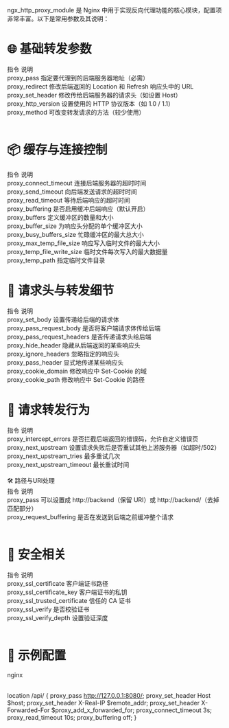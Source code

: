 ngx_http_proxy_module 是 Nginx 中用于实现反向代理功能的核心模块，配置项非常丰富。以下是常用参数及其说明：

# 🌐 基础转发参数<br>
指令	说明<br>
proxy_pass	指定要代理到的后端服务器地址（必需）<br>
proxy_redirect	修改后端返回的 Location 和 Refresh 响应头中的 URL<br>
proxy_set_header	修改传给后端服务器的请求头（如设置 Host）<br>
proxy_http_version	设置使用的 HTTP 协议版本（如 1.0 / 1.1）<br>
proxy_method	可改变转发请求的方法（较少使用）<br>
<br>
# 📦 缓存与连接控制<br>
指令	说明<br>
proxy_connect_timeout	连接后端服务器的超时时间<br>
proxy_send_timeout	向后端发送请求的超时时间<br>
proxy_read_timeout	等待后端响应的超时时间<br>
proxy_buffering	是否启用缓冲后端响应（默认开启）<br>
proxy_buffers	定义缓冲区的数量和大小<br>
proxy_buffer_size	为响应头分配的单个缓冲区大小<br>
proxy_busy_buffers_size	忙碌缓冲区的最大总大小<br>
proxy_max_temp_file_size	响应写入临时文件的最大大小<br>
proxy_temp_file_write_size	临时文件每次写入的最大数据量<br>
proxy_temp_path	指定临时文件目录<br>

# 🧠 请求头与转发细节<br>
指令	说明<br>
proxy_set_body	设置传递给后端的请求体<br>
proxy_pass_request_body	是否将客户端请求体传给后端<br>
proxy_pass_request_headers	是否传递请求头给后端<br>
proxy_hide_header	隐藏从后端返回的某些响应头<br>
proxy_ignore_headers	忽略指定的响应头<br>
proxy_pass_header	显式地传递某些响应头<br>
proxy_cookie_domain	修改响应中 Set-Cookie 的域<br>
proxy_cookie_path	修改响应中 Set-Cookie 的路径<br>

# 📜 请求转发行为<br>
指令	说明<br>
proxy_intercept_errors	是否拦截后端返回的错误码，允许自定义错误页<br>
proxy_next_upstream	设置请求失败后是否重试其他上游服务器（如超时/502）<br>
proxy_next_upstream_tries	最多重试几次<br>
proxy_next_upstream_timeout	最长重试时间<br>
<br>
🛠 路径与URI处理<br>
指令	说明<br>
proxy_pass	可以设置成 http://backend（保留 URI）或 http://backend/（去掉匹配部分）<br>
proxy_request_buffering	是否在发送到后端之前缓冲整个请求<br>
<br>
# 🔐 安全相关<br>
指令	说明<br>
proxy_ssl_certificate	客户端证书路径<br>
proxy_ssl_certificate_key	客户端证书的私钥<br>
proxy_ssl_trusted_certificate	信任的 CA 证书<br>
proxy_ssl_verify	是否校验证书<br>
proxy_ssl_verify_depth	设置验证深度<br>
<br>
# 📍 示例配置<br>
nginx<br>
<br>

location /api/ {
    proxy_pass http://127.0.0.1:8080/;
    proxy_set_header Host $host;
    proxy_set_header X-Real-IP $remote_addr;
    proxy_set_header X-Forwarded-For $proxy_add_x_forwarded_for;
    proxy_connect_timeout 3s;
    proxy_read_timeout 10s;
    proxy_buffering off;
}
